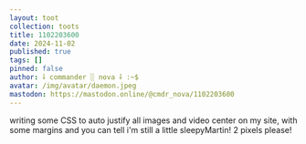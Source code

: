 ```yaml
---
layout: toot
collection: toots
title: 1102203600
date: 2024-11-02
published: true
tags: []
pinned: false
author: ⸸ commander ░ nova ⸸ :~$
avatar: /img/avatar/daemon.jpeg
mastodon: https://mastodon.online/@cmdr_nova/1102203600
---
```


writing some CSS to auto justify all images and video center on my site, with some margins and you can tell i'm still a little sleepyMartin! 2 pixels please!

